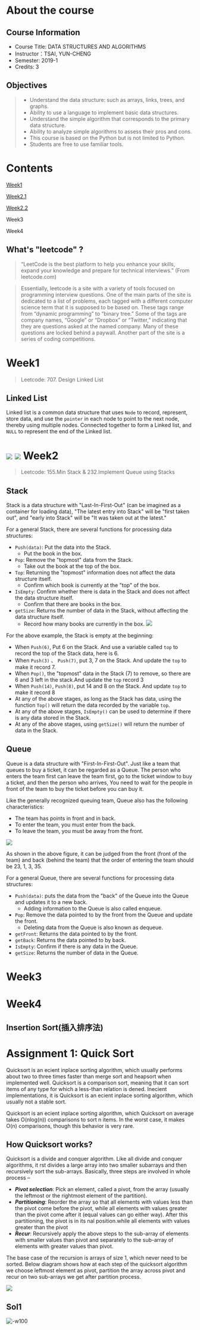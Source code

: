 About the course
====
Course Information
-----------------------
* Course Title: DATA STRUCTURES AND ALGORITHMS
* Instructor：TSAI, YUN-CHENG
* Semester: 2019-1
* Credits: 3

Objectives
-----
> * Understand the data structure: such as arrays, links, trees, and graphs.
> * Ability to use a language to implement basic data structures.
> * Understand the simple algorithm that corresponds to the primary data structure.
> * Ability to analyze simple algorithms to assess their pros and cons.
> * This course is based on the Python but is not limited to Python.
> * Students are free to use familiar tools.

Contents
=========
[Week1](https://github.com/Maddiezheng/MyLearningNote/blob/master/Data%20Structures%20and%20Algorithms/Week1(707.Design%20Linked%20List)%202.0.py)

[Week2.1](https://github.com/Maddiezheng/MyLearningNote/blob/master/Data%20Structures%20and%20Algorithms/Week2(155.Min%20Stack).py)

[Week2.2](https://github.com/Maddiezheng/MyLearningNote/blob/master/Data%20Structures%20and%20Algorithms/Week2(232.Implement%20Queue%20using%20Stacks).py)

Week3

Week4

What's "leetcode" ?
----------
> “LeetCode is the best platform to help you enhance your skills, expand your knowledge and prepare for technical interviews.” (From leetcode.com) 

> Essentially, leetcode is a site with a variety of tools focused on programming interview questions. One of the main parts of the site is dedicated to a list of problems, each tagged with a different computer science term that it is supposed to be based on. These tags range from “dynamic programming” to “binary tree.” Some of the tags are company names, “Google” or “Dropbox” or “Twitter,” indicating that they are questions asked at the named company. Many of these questions are locked behind a paywall.
> Another part of the site is a series of coding competitions.

Week1
=======
> Leetcode: 707. Design Linked List

Linked List
------
Linked list is a common data structure that uses `Node` to record, represent, store data, and use the `pointer` in each node to point to the next node, thereby using multiple nodes. Connected together to form a Linked list, and `NULL` to represent the end of the Linked list.

![](https://github.com/Maddiezheng/MyLearningNote/blob/master/Data%20Structures%20and%20Algorithms/linked%20list1.png)
![](https://github.com/Maddiezheng/MyLearningNote/blob/master/Data%20Structures%20and%20Algorithms/linked%20list2.png)
Week2
=====
>Leetcode: 155.Min Stack & 232.Implement Queue using Stacks 

Stack
-----
Stack is a data structure with "Last-In-First-Out" (can be imagined as a container for loading data), "The latest entry into Stack" will be "first taken out", and "early into Stack" will be "It was taken out at the latest."

For a general Stack, there are several functions for processing data structures:
* `Push(data)`: Put the data into the Stack.
  * Put the book in the box. 
* `Pop`: Remove the "topmost" data from the Stack.
  * Take out the book at the top of the box.
* `Top`: Returning the "topmost" information does not affect the data structure itself.
  * Confirm which book is currently at the "top" of the box.
* `IsEmpty`: Confirm whether there is data in the Stack and does not affect the data structure itself.
  * Confirm that there are books in the box.
* `getSize`: Returns the number of data in the Stack, without affecting the data structure itself.
  * Record how many books are currently in the box.
![](https://github.com/Maddiezheng/MyLearningNote/blob/master/Data%20Structures%20and%20Algorithms/stack.png)

For the above example, the Stack is empty at the beginning:
  
* When `Push(6)`, Put 6 on the Stack. And use a variable called `top` to record the top of the Stack data, here is 6.
* When `Push(3)` 、 `Push(7)`, put 3, 7 on the Stack. And update the `top` to make it record 7.
* When `Pop()`, the "topmost" data in the Stack (7) to remove, so there are 6 and 3 left in the stack.And update the `top` record 3
* When `Push(14)`, `Push(8)`, put 14 and 8 on the Stack. And update `top` to make it record 8
* At any of the above stages, as long as the Stack has data, using the function `Top()` will return the data recorded by the variable `top`.
* At any of the above stages, `IsEmpty()` can be used to determine if there is any data stored in the Stack.
* At any of the above stages, using `getSize()` will return the number of data in the Stack.

Queue
----
Queue is a data structure with "First-In-First-Out". Just like a team that queues to buy a ticket, it can be regarded as a Queue. The person who enters the team first can leave the team first, go to the ticket window to buy a ticket, and then the person who arrives, You need to wait for the people in front of the team to buy the ticket before you can buy it.

Like the generally recognized queuing team, Queue also has the following characteristics:

* The team has points in front and in back.
* To enter the team, you must enter from the back.
* To leave the team, you must be away from the front.

![](https://github.com/Maddiezheng/MyLearningNote/blob/master/Data%20Structures%20and%20Algorithms/queue.png)

As shown in the above figure, it can be judged from the front (front of the team) and back (behind the team) that the order of entering the team should be 23, 1, 3, 35.

For a general Queue, there are several functions for processing data structures:
* `Push(data)`: puts the data from the "back" of the Queue into the Queue and updates it to a new back.
  * Adding information to the Queue is also called enqueue.
* `Pop`: Remove the data pointed to by the front from the Queue and update the front.
  * Deleting data from the Queue is also known as dequeue.
* `getFront`: Returns the data pointed to by the front.
* `getBack`: Returns the data pointed to by back.
* `IsEmpty`: Confirm if there is any data in the Queue.
* `getSize`: Returns the number of data in the Queue.

Week3
====

Week4
====

Insertion Sort(插入排序法)
--------

Assignment 1: Quick Sort
=====

Quicksort is an ecient inplace sorting algorithm, which usually performs about two to three times faster than merge sort and heapsort when implemented well. Quicksort is a comparison sort, meaning that it can sort items of any type for which a
less-than relation is dened. Inecient implementations, it is Quicksort is an ecient inplace sorting algorithm, which usually not a stable sort.

Quicksort is an ecient inplace sorting algorithm, which Quicksort on average takes O(nlog(n)) comparisons to sort n items. In the worst case, it makes O(n) comparisons, though this behavior is very rare.

How Quicksort works?
-----
Quicksort is a divide and conquer algorithm. Like all divide and conquer algorithms, it rst divides a large array into two smaller subarrays and then recursively sort the sub-arrays. Basically, three steps are involved in whole process –

* ***Pivot selection***: Pick an element, called a pivot, from the array (usually the leftmost or the rightmost element of the partition).
* ***Partitioning***: Reorder the array so that all elements with values less than the pivot come before the pivot, while all elements with values greater than the pivot come after it (equal values can go either way). After this partitioning, the pivot is in its nal position.while all elements with values greater than the pivot
* ***Recur***: Recursively apply the above steps to the sub-array of elements with smaller values than pivot and separately to the sub-array of elements with greater values than pivot.

The base case of the recursion is arrays of size 1, which never need to be sorted. 
Below diagram shows how at each step of the quicksort algorithm we choose leftmost element as pivot, partition the array across pivot and recur on two sub-arrays we get after partition process.

![](https://github.com/Maddiezheng/MyLearningNote/blob/master/Data%20Structures%20and%20Algorithms/quicksort.png)

Sol1
---

![-w100](https://github.com/Maddiezheng/MyLearningNote/blob/master/Data%20Structures%20and%20Algorithms/Assignment1-flow%20chart(sol2.1).JPG)

 
